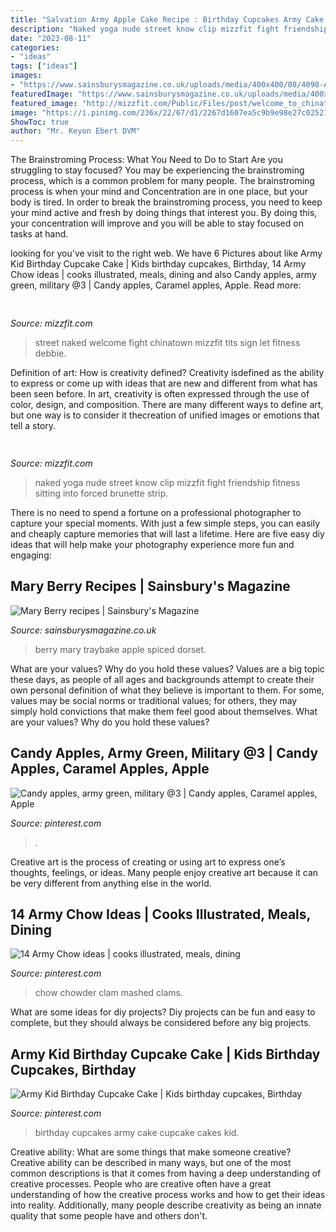 ```yaml
---
title: "Salvation Army Apple Cake Recipe : Birthday Cupcakes Army Cake Cupcake Cakes Kid"
description: "Naked yoga nude street know clip mizzfit fight friendship fitness sitting into forced brunette strip"
date: "2023-08-11"
categories:
- "ideas"
tags: ["ideas"]
images:
- "https://www.sainsburysmagazine.co.uk/uploads/media/400x400/08/4098-Apple_Traybake_1120x1460.jpg?v=1-0"
featuredImage: "https://www.sainsburysmagazine.co.uk/uploads/media/400x400/08/4098-Apple_Traybake_1120x1460.jpg?v=1-0"
featured_image: "http://mizzfit.com/Public/Files/post/welcome_to_chinatown_sign_nyc_mizzfit_4fc4e91762.jpg"
image: "https://i.pinimg.com/236x/22/67/d1/2267d1607ea5c9b9e98e27c02521071c--chocolate-apples-caramel-apples.jpg?nii=t"
ShowToc: true
author: "Mr. Keyon Ebert DVM"
---
```



The Brainstroming Process: What You Need to Do to Start
Are you struggling to stay focused? You may be experiencing the brainstroming process, which is a common problem for many people. The brainstroming process is when your mind and Concentration are in one place, but your body is tired. In order to break the brainstroming process, you need to keep your mind active and fresh by doing things that interest you. By doing this, your concentration will improve and you will be able to stay focused on tasks at hand.

	

		
looking for  you've visit to the right web. We have 6 Pictures about  like Army Kid Birthday Cupcake Cake | Kids birthday cupcakes, Birthday, 14 Army Chow ideas | cooks illustrated, meals, dining and also Candy apples, army green, military @3 | Candy apples, Caramel apples, Apple. Read more:
		
    
## 

<img loading=lazy src="http://mizzfit.com/Public/Files/post/welcome_to_chinatown_sign_nyc_mizzfit_4fc4e91762.jpg" onerror="this.onerror=null;this.src='https://tse4.mm.bing.net/th?id=OIP.bIWYAelrOy25bRewtRub7QHaEx&amp;pid=15.1';" alt="">

_Source: mizzfit.com_

>street naked welcome fight chinatown mizzfit tits sign let fitness debbie. 

	

Definition of art: How is creativity defined?
Creativity isdefined as the ability to express or come up with ideas that are new and different from what has been seen before. In art, creativity is often expressed through the use of color, design, and composition. There are many different ways to define art, but one way is to consider it thecreation of unified images or emotions that tell a story.

    
## 

<img loading=lazy src="http://mizzfit.com/Public/Files/post/yogogirls_yoga_friendship_women_connection_mizzfit_0be4e22ee8.jpg" onerror="this.onerror=null;this.src='https://tse4.mm.bing.net/th?id=OIP.18e0BgKx2BL2wjdHwK_pswHaF2&amp;pid=15.1';" alt="">

_Source: mizzfit.com_

>naked yoga nude street know clip mizzfit fight friendship fitness sitting into forced brunette strip. 

	

There is no need to spend a fortune on a professional photographer to capture your special moments. With just a few simple steps, you can easily and cheaply capture memories that will last a lifetime. Here are five easy diy ideas that will help make your photography experience more fun and engaging:

    
## Mary Berry Recipes | Sainsbury&#039;s Magazine

<img loading=lazy src="https://www.sainsburysmagazine.co.uk/uploads/media/400x400/08/4098-Apple_Traybake_1120x1460.jpg?v=1-0" onerror="this.onerror=null;this.src='https://tse4.mm.bing.net/th?id=OIP.xiaT2KQ7y79KksKyIOnQYAAAAA&amp;pid=15.1';" alt="Mary Berry recipes | Sainsbury&#039;s Magazine">

_Source: sainsburysmagazine.co.uk_

>berry mary traybake apple spiced dorset. 

	

What are your values? Why do you hold these values?
Values are a big topic these days, as people of all ages and backgrounds attempt to create their own personal definition of what they believe is important to them. For some, values may be social norms or traditional values; for others, they may simply hold convictions that make them feel good about themselves. What are your values? Why do you hold these values?

    
## Candy Apples, Army Green, Military @3 | Candy Apples, Caramel Apples, Apple

<img loading=lazy src="https://i.pinimg.com/236x/22/67/d1/2267d1607ea5c9b9e98e27c02521071c--chocolate-apples-caramel-apples.jpg?nii=t" onerror="this.onerror=null;this.src='https://tse4.mm.bing.net/th?id=OIP.Qau3kAtCRQZubZXCSpTUygAAAA&amp;pid=15.1';" alt="Candy apples, army green, military @3 | Candy apples, Caramel apples, Apple">

_Source: pinterest.com_

>. 

	

Creative art is the process of creating or using art to express one’s thoughts, feelings, or ideas. Many people enjoy creative art because it can be very different from anything else in the world.

    
## 14 Army Chow Ideas | Cooks Illustrated, Meals, Dining

<img loading=lazy src="https://i.pinimg.com/474x/d1/e1/aa/d1e1aa197c75764778e548102242db9e--army-clam-chowder.jpg" onerror="this.onerror=null;this.src='https://tse1.mm.bing.net/th?id=OIP.6v7t2G2m4pDJ6ZwOBKhDFAAAAA&amp;pid=15.1';" alt="14 Army Chow ideas | cooks illustrated, meals, dining">

_Source: pinterest.com_

>chow chowder clam mashed clams. 

	

What are some ideas for diy projects?
Diy projects can be fun and easy to complete, but they should always be considered before any big projects.

    
## Army Kid Birthday Cupcake Cake | Kids Birthday Cupcakes, Birthday

<img loading=lazy src="https://i.pinimg.com/originals/f5/ff/1d/f5ff1ded4f7e1f890c899709b06b511f.jpg" onerror="this.onerror=null;this.src='https://tse3.mm.bing.net/th?id=OIP.Jr7MDi5MsDRFBPz7wmLstgHaFj&amp;pid=15.1';" alt="Army Kid Birthday Cupcake Cake | Kids birthday cupcakes, Birthday">

_Source: pinterest.com_

>birthday cupcakes army cake cupcake cakes kid. 

	

Creative ability: What are some things that make someone creative?
Creative ability can be described in many ways, but one of the most common descriptions is that it comes from having a deep understanding of creative processes. People who are creative often have a great understanding of how the creative process works and how to get their ideas into reality. Additionally, many people describe creativity as being an innate quality that some people have and others don't.

